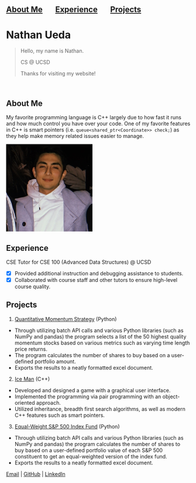## [About Me](#about-me) &nbsp; &nbsp; &nbsp; [Experience](#experience) &nbsp; &nbsp; &nbsp; [Projects](#projects) 

# **Nathan Ueda**
>Hello, my name is Nathan.
>
>CS @ UCSD
>
>Thanks for visiting my website!
>
<br/>


## About Me
My favorite programming language is C++ largely due to how fast it runs and how much control you have over your code. One of my favorite features in C++ is smart pointers (i.e. `queue<shared_ptr<Coordinate>> check;`) as they help make memory related issues easier to manage.

![](/images/profile.png) 

## Experience
CSE Tutor for CSE 100 (Advanced Data Structures) @ UCSD
- [x] Provided additional instruction and debugging assistance to students.
- [x] Collaborated with course staff and other tutors to ensure high-level course quality. 

## Projects
1. [Quantitative Momentum Strategy](https://github.com/nathanueda/Algorithmic-Trading-in-Python/blob/main/002_quantitative_momentum_strategy.ipynb) (Python)
* Through utilizing batch API calls and various Python libraries (such as NumPy and pandas) the program selects a list of the 50 highest quality momentum stocks based on various metrics such as varying time length price returns.
* The program calculates the number of shares to buy based on a user-defined portfolio amount. 
* Exports the results to a neatly formatted excel document.

2. [Ice Man](https://github.com/nathanueda/IceMan) (C++)                    
* Developed and designed a game with a graphical user interface.
* Implemented the programming via pair programming with an object-oriented approach. 
* Utilized inheritance, breadth first search algorithms, as well as modern C++ features such as smart pointers.
  
3. [Equal-Weight S&P 500 Index Fund](https://github.com/nathanueda/Algorithmic-Trading-in-Python/blob/main/001_equal_weight_S%26P_500.ipynb) (Python)                       
* Through utilizing batch API calls and various Python libraries (such as NumPy and pandas) the program calculates the number of shares to buy based on a user-defined portfolio value of each S&P 500 constituent to get an equal-weighted version of the index fund. 
* Exports the results to a neatly formatted excel document.

[Email](mailto:nateueda@gmail.com) | [GitHub](https://github.com/nathanueda) | [LinkedIn](https://www.linkedin.com/in/nathanueda/)